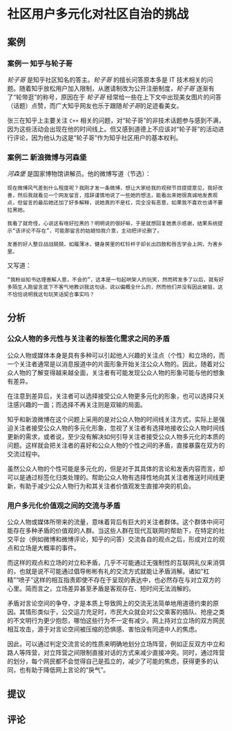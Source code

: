 # 社区用户多元化对社区自治的挑战

## 案例

### 案例一 知乎与轮子哥

*轮子哥* 是知乎社区知名的答主。*轮子哥* 的擅长问答原本多是 IT 技术相关的问题。随着知乎放松用户加入限制，从邀请制改为公开注册制度，*轮子哥* 逐渐有了“轮带逛”的称号，原因在于 *轮子哥* 经常给一些在上下文中出现美女图片的问答（话题）点赞，而广大知乎网友也乐于跟随*轮子哥*的足迹看美女。

张三在知乎上主要关注 `C++` 相关的问题，对“轮子哥”的非技术话题参与感到不满，因为这些活动会出现在他的时间线上。但又感到道德上不应该对“轮子哥”的活动进行评论，因为他认为这是“轮子哥”作为知乎社区用户的基本权利。

### 案例二 新浪微博与河森堡

*河森堡* 是国家博物馆讲解员。他的微博写道（节选）：
```
现在微博风气差到什么程度呢？我刚才发一条微博，想让大家给我的视频节目提提意见，我好改善，然后我就看见一个网友留言，措辞谨慎地说了一些她的想法，能看出来她很真诚地发表观点，但留言的最后她还加了好多解释，说她真的不是杠，完全没有恶意，如果我不喜欢也请不要拉黑她。

我看了就奇怪，心说这有啥好拉黑的？明明说的很好嘛，于是就想回复她表示感谢，结果系统提示“该评论不存在”，可能那留言的姑娘怕我介意，主动把评论删了。

友善的好人整日战战兢兢，如履薄冰，健身房里的杠铃杆子却长出四肢和唇舌学会上网，为害乡里。
```

又写道：
```
“我粉丝知书达理善解人意，不会的”，这本是一句起哄架人的玩笑，然而转发多了以后，就有好多陌生人跑留言底下不客气地教训我这句话，说以偏概全什么的，然而他们并没有因此被狙，这不恰恰说明我这句玩笑话契合事实吗？
```

## 分析

### 公众人物的多元性与关注者的标签化需求之间的矛盾

公众人物或媒体本身是具有多种可以引起他人兴趣的关注点（个性）和立场的，而一个关注者通常是以消息报道中的片面形象开始关注公众人物的。因此，随着对公众人物的了解变得越来越全面，关注者有可能发现公众人物的形象可能与他的想象有差异。

在注意到差异后，关注者可以选择接受公众人物更多元化的形象，也可以选择只关注感兴趣的一面；而选择不再关注则是双输的局面。

知乎和新浪微博在这个问题上采用的是对公众人物的时间线关注方式，实际上是强迫关注者接受公众人物的多元化形象，忽视了关注者有选择地接收公众人物时间线更新的需求，或者说，至少没有解决如何引导关注者接受公众人物多元化的本质的问题。这样就会把关注者的喜好和公众人物的个性之间的矛盾，直接暴露在双方的交流过程中。

虽然公众人物的个性可能是多元化的，但是对于其具体的言论和发表内容而言，却可以是通过标签化归类处理的。帮助公众人物有选择性地向其关注者推送时间线更新，有助于减少公众人物行为和其关注者价值观发生直接冲突的机会。

### 用户多元化价值观之间的交流与矛盾

公众人物或媒体所带来的流量，意味着背后有巨大的关注者群体。这个群体中间可能存在多种矛盾的价值观的人群。当这些人群在现代互联网的帮助下，在特定的社交平台（例如微博和微博评论，知乎的问答）交流各自的观点之后，形成对立的观点和立场是大概率的事件。

而这样的观点和立场的对立和矛盾，几乎不可能通过无强制性的互联网礼仪来消弭的，也就是说不可能通过倡导彬彬有礼的交流方式就能让矛盾消解。诸如“杠精”“喷子”这样的相互指责即使不存在于呈现的表达中，也必然存在与对立双方的心里。简而言之，立场差异甚至矛盾是客观存在、短时间无法消解的。

矛盾对言论空间的争夺，才是本质上导致网上的交流无法简单地用道德约束的原因。其情形类似于，公交运力充足时，市民大众就会对公交乘客的插队、抢座之类的不文明行为更少抱怨，哪怕这些行为不一定有减少。网上持对立立场的双方网民相互攻击，源于对言论空间被压缩的恐惧感、害怕没有同道中人的焦虑。

因此，可以通过判定交流言论的性质来明确地划分立场阵营，例如正反双方中立和路人等阵营，对立阵营之间限制直接对话的方式来减少直接冲突。同时，通过阵营的划分，每个网民都不会觉得自己是孤立的，减少了可能的焦虑，获得更多的认同，也有助于降低网上言论的“戾气”。

## 提议


## 评论